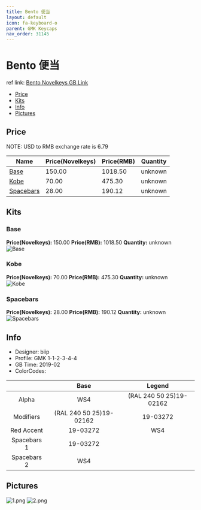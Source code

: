 ```yaml
---
title: Bento 便当
layout: default
icon: fa-keyboard-o
parent: GMK Keycaps
nav_order: 31145
---
```


# Bento 便当

ref link: [Bento Novelkeys GB Link](https://novelkeys.xyz/collections/frontpage/products/gmk-bento-gb)

* [Price](#price)
* [Kits](#kits)
* [Info](#info)
* [Pictures](#pictures)


## Price  
NOTE: USD to RMB exchange rate is 6.79

| Name          | Price(Novelkeys)    |  Price(RMB) | Quantity |
| ------------- | ------------ |  ---------- | -------- |
|[Base](#base)|150.00|1018.50|unknown|
|[Kobe](#kobe)|70.00|475.30|unknown|
|[Spacebars](#spacebars)|28.00|190.12|unknown|


## Kits
### Base
**Price(Novelkeys):** 150.00    **Price(RMB):** 1018.50    **Quantity:** unknown  
<img src="{{ 'assets/images/gmk-keycaps/bento/kits_pics/base.png' | relative_url }}" alt="Base" class="image featured">

### Kobe
**Price(Novelkeys):** 70.00    **Price(RMB):** 475.30    **Quantity:** unknown  
<img src="{{ 'assets/images/gmk-keycaps/bento/kits_pics/kobe.jpeg' | relative_url }}" alt="Kobe" class="image featured">

### Spacebars
**Price(Novelkeys):** 28.00    **Price(RMB):** 190.12    **Quantity:** unknown  
<img src="{{ 'assets/images/gmk-keycaps/bento/kits_pics/spacebars.png' | relative_url }}" alt="Spacebars" class="image featured">


## Info
* Designer: biip
* Profile: GMK 1-1-2-3-4-4
* GB Time: 2019-02
* ColorCodes: 

||Base|Legend
|:------:|:------:|:------:
|Alpha|WS4|(RAL 240 50 25)19-02162
|Modifiers|(RAL 240 50 25)19-02162|19-03272
|Red Accent|19-03272|WS4
|Spacebars 1|19-03272|
|Spacebars 2|WS4|


## Pictures
<img src="{{ 'assets/images/gmk-keycaps/bento/rendering_pics/1.png' | relative_url }}" alt="1.png" class="image featured">
<img src="{{ 'assets/images/gmk-keycaps/bento/rendering_pics/2.png' | relative_url }}" alt="2.png" class="image featured">
